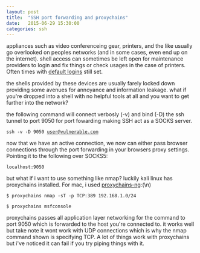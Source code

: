 ```yaml
---
layout: post
title:  "SSH port forwarding and proxychains"
date:   2015-06-29 15:30:00
categories: ssh
---
```


appliances such as video conferenceing gear, printers, and the like usually go overlooked on peoples networks (and in some cases, even end up on the internet). shell access can sometimes be left open for maintenance providers to login and fix things or check usages in the case of printers. Often times with [default logins](https://default-password.info) still set.

the shells provided by these devices are usually farely locked down providing some avenues for annoyance and information leakage. what if you're dropped into a shell with no helpful tools at all and you want to get further into the network?

the following command will connect verbosly (-v) and bind (-D) the ssh tunnel to port 9050 for port fowarding making SSH act as a SOCKS server.

<code>ssh -v -D 9050 user@vulnerable.com</code>

now that we have an active connection, we now can either pass browser connections through the port forwarding in your browsers proxy settings. Pointing it to the following over SOCKS5:

<code>localhost:9050</code>

but what if i want to use something like nmap? luckily kali linux has proxychains installed. For mac, i used [proxychains-ng](https://github.com/rofl0r/proxychains-ng):(\n)

<code>$ proxychains nmap -sT -p TCP:389 192.168.1.0/24</code>

<code>$ proxychains msfconsole</code>

proxychains passes all application layer networking for the command to port 9050 which is forwarded to the host you're connected to. it works well but take note it wont work with UDP connections which is why the nmap command shown is specifying TCP. A lot of things work with proxychains but i've noticed it can fail if you try piping things with it.
